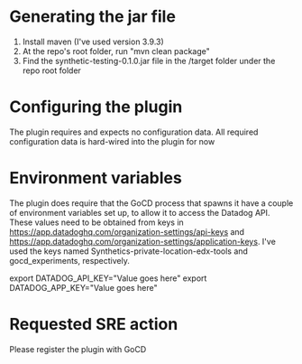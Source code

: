 # Generating the jar file
1. Install maven (I've used version 3.9.3)
2. At the repo's root folder, run "mvn clean package"
3. Find the synthetic-testing-0.1.0.jar file in the /target folder under the repo root folder

# Configuring the plugin
The plugin requires and expects no configuration data.
All required configuration data is hard-wired into the plugin for now

# Environment variables
The plugin does require that the GoCD process that spawns it have a couple of environment
variables set up, to allow it to access the Datadog API. These values need to be obtained from keys in
https://app.datadoghq.com/organization-settings/api-keys and 
https://app.datadoghq.com/organization-settings/application-keys. I've used the keys named 
Synthetics-private-location-edx-tools and gocd_experiments, respectively.

export DATADOG_API_KEY="Value goes here"
export DATADOG_APP_KEY="Value goes here"

# Requested SRE action
Please register the plugin with GoCD
